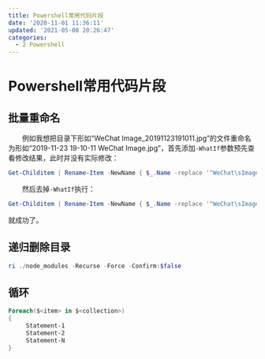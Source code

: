 ```yaml
---
title: Powershell常用代码片段
date: '2020-11-01 11:36:11'
updated: '2021-05-08 20:26:47'
categories:
  - 2 Powershell
---
```

# Powershell常用代码片段

## 批量重命名

　　例如我想把目录下形如“WeChat Image_20191123191011.jpg”的文件重命名为形如“2019-11-23 19-10-11 WeChat Image.jpg”，首先添加`-WhatIf`参数预先查看修改结果，此时并没有实际修改：

```powershell
Get-Childitem | Rename-Item -NewName { $_.Name -replace '^WeChat\sImage_(\d{4})(\d{2})(\d{2})(\d{2})(\d{2})(\d{2})\.jpg$', '$1-$2-$3 $4-$5-$6 Wechat Image.jpg' } -WhatIf
```

　　然后去掉`-WhatIf`执行：

```powershell
Get-Childitem | Rename-Item -NewName { $_.Name -replace '^WeChat\sImage_(\d{4})(\d{2})(\d{2})(\d{2})(\d{2})(\d{2})\.jpg$', '$1-$2-$3 $4-$5-$6 Wechat Image.jpg' }
```

就成功了。

## 递归删除目录

```powershell
ri ./node_modules -Recurse -Force -Confirm:$false
```

## 循环

```powershell
Foreach($<item> in $<collection>)  
{  
     Statement-1  
     Statement-2  
     Statement-N  
}
```



